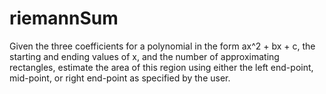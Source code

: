 # riemannSum
Given the three coefficients for a polynomial in the form ax^2 + bx + c, the starting and ending values of x, and the number of approximating rectangles, estimate the area of this region using either the left end-point, mid-point, or right end-point as specified by the user.
